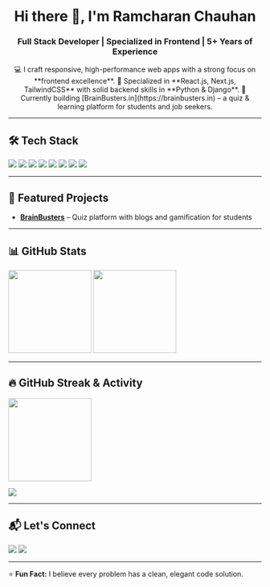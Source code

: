 <!-- Banner / Intro -->
<h1 align="center">Hi there 👋, I'm Ramcharan Chauhan</h1>
<h3 align="center">Full Stack Developer | Specialized in Frontend | 5+ Years of Experience</h3>

<p align="center">
  💻 I craft responsive, high-performance web apps with a strong focus on **frontend excellence**.  
  🚀 Specialized in **React.js, Next.js, TailwindCSS** with solid backend skills in **Python & Django**.  
  🌱 Currently building [BrainBusters.in](https://brainbusters.in) – a quiz & learning platform for students and job seekers.
</p>

---

## 🛠 Tech Stack
<p>
  <img src="https://img.shields.io/badge/React-61DAFB?style=for-the-badge&logo=react&logoColor=000" />
  <img src="https://img.shields.io/badge/Next.js-000000?style=for-the-badge&logo=next.js&logoColor=white" />
  <img src="https://img.shields.io/badge/TailwindCSS-38B2AC?style=for-the-badge&logo=tailwind-css&logoColor=white" />
  <img src="https://img.shields.io/badge/JavaScript-F7DF1E?style=for-the-badge&logo=javascript&logoColor=000" />
  <img src="https://img.shields.io/badge/Python-3776AB?style=for-the-badge&logo=python&logoColor=white" />
  <img src="https://img.shields.io/badge/Django-092E20?style=for-the-badge&logo=django&logoColor=white" />
  <img src="https://img.shields.io/badge/HTML5-E34F26?style=for-the-badge&logo=html5&logoColor=white" />
  <img src="https://img.shields.io/badge/CSS3-1572B6?style=for-the-badge&logo=css3&logoColor=white" />
</p>

---

## 🚀 Featured Projects
- [**BrainBusters**](https://brainbusters.in) – Quiz platform with blogs and gamification for students

---

## 📊 GitHub Stats
<p>
  <img src="https://github-readme-stats.vercel.app/api?username=srs0447&show_icons=true&theme=tokyonight" height="165" />
  <img src="https://github-readme-stats.vercel.app/api/top-langs/?username=srs0447&layout=compact&theme=tokyonight" height="165" />
</p>

---

## 🔥 GitHub Streak & Activity
<p>
  <img src="https://github-readme-streak-stats.herokuapp.com/?user=srs0447&theme=tokyonight" height="165" />
</p>
<p>
  <img src="https://github-readme-activity-graph.vercel.app/graph?username=srs0447&theme=tokyo-night" />
</p>

---

## 📬 Let's Connect
<p>
  <a href="https://linkedin.com/in/ramcharan-chauhan-70a062132/"><img src="https://img.shields.io/badge/LinkedIn-0077B5?style=for-the-badge&logo=linkedin&logoColor=white" /></a>
  <a href="mailto:srs0447@gmail.com"><img src="https://img.shields.io/badge/Email-D14836?style=for-the-badge&logo=gmail&logoColor=white" /></a>
</p>

---

⭐ **Fun Fact:** I believe every problem has a clean, elegant code solution.  

